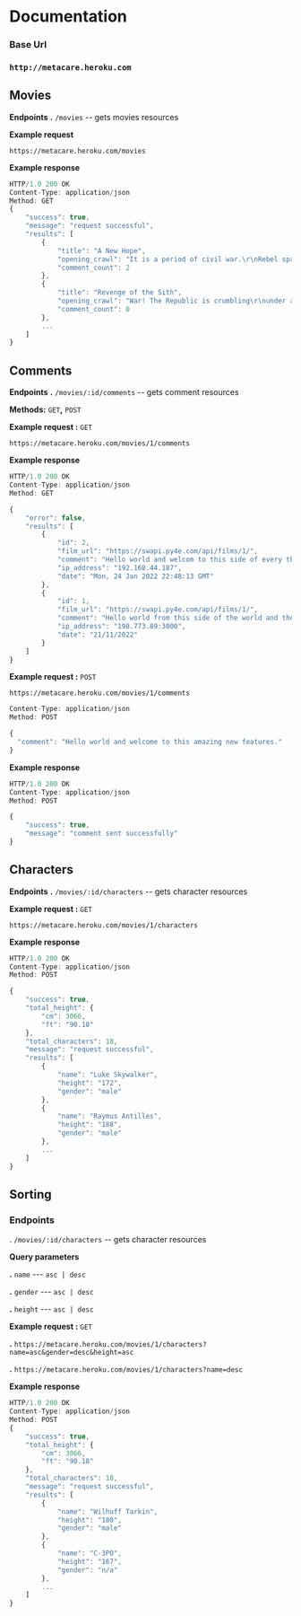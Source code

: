 # Documentation

### Base Url

### [](http://metacare.heroku.com)`http://metacare.heroku.com`

## **Movies**

**Endpoints**
**.** `/movies` \-\- gets movies resources

**Example request**

`https://metacare.heroku.com/movies`

**Example response**

```javascript
HTTP/1.0 200 OK
Content-Type: application/json
Method: GET
{
    "success": true,
    "message": "request successful",
    "results": [
        {
            "title": "A New Hope",
            "opening_crawl": "It is a period of civil war.\r\nRebel spaceships, striking\r\nfrom a hidden base, have won\r\ntheir first victory against\r\nthe evil Galactic Empire.\r\n\r\nDuring the battle, Rebel\r\nspies managed to steal secret\r\nplans to the Empire's\r\nultimate weapon, the DEATH\r\nSTAR, an armored space\r\nstation with enough power\r\nto destroy an entire planet.\r\n\r\nPursued by the Empire's\r\nsinister agents, Princess\r\nLeia races home aboard her\r\nstarship, custodian of the\r\nstolen plans that can save her\r\npeople and restore\r\nfreedom to the galaxy....",
            "comment_count": 2
        },
        {
            "title": "Revenge of the Sith",
            "opening_crawl": "War! The Republic is crumbling\r\nunder attacks by the ruthless\r\nSith Lord, Count Dooku.\r\nThere are heroes on both sides.\r\nEvil is everywhere.\r\n\r\nIn a stunning move, the\r\nfiendish droid leader, General\r\nGrievous, has swept into the\r\nRepublic capital and kidnapped\r\nChancellor Palpatine, leader of\r\nthe Galactic Senate.\r\n\r\nAs the Separatist Droid Army\r\nattempts to flee the besieged\r\ncapital with their valuable\r\nhostage, two Jedi Knights lead a\r\ndesperate mission to rescue the\r\ncaptive Chancellor....",
            "comment_count": 0
        },
        ...
    ]
}
```

## **Comments**

**Endpoints**
**.** `/movies/:id/comments` \-\- gets comment resources

**Methods:** `GET`**,** `POST`

**Example request :** `GET`

`https://metacare.heroku.com/movies/1/comments`

**Example response**

```javascript
HTTP/1.0 200 OK
Content-Type: application/json
Method: GET

{
    "error": false,
    "results": [
        {
            "id": 2,
            "film_url": "https://swapi.py4e.com/api/films/1/",
            "comment": "Hello world and welcom to this side of every thing that is not new anymore in the world of sport.",
            "ip_address": "192.168.44.187",
            "date": "Mon, 24 Jan 2022 22:48:13 GMT"
        },
        {
            "id": 1,
            "film_url": "https://swapi.py4e.com/api/films/1/",
            "comment": "Hello world from this side of the world and the other one that was not here the other day and i was not here to witness the changes that was taking place the other day and the one that you mentioned to me right now and the one that you are so afraid to make mention of that i have forgoten you are the only one that i am they say we are moving fast and we wunt last and where thet are alwassy knew we will make it dfar. nothing at the end o f th day thast my baby i wil show you love.",
            "ip_address": "198.773.89:3000",
            "date": "21/11/2022"
        }
    ]
}
```

**Example request :** `POST` 

`https://metacare.heroku.com/movies/1/comments`

```javascript
Content-Type: application/json
Method: POST

{
  "comment": "Hello world and welcome to this amazing new features."
}
```

**Example response**

```javascript
HTTP/1.0 200 OK
Content-Type: application/json
Method: POST

{
    "success": true,
    "message": "comment sent successfully"
}
```

## **Characters**

**Endpoints**
**.** `/movies/:id/characters` \-\- gets character resources

**Example request :** `GET`

`https://metacare.heroku.com/movies/1/characters`

**Example response**

```javascript
HTTP/1.0 200 OK
Content-Type: application/json
Method: POST

{
    "success": true,
    "total_height": {
        "cm": 3066,
        "ft": "90.18"
    },
    "total_characters": 18,
    "message": "request successful",
    "results": [
        {
            "name": "Luke Skywalker",
            "height": "172",
            "gender": "male"
        },
        {
            "name": "Raymus Antilles",
            "height": "188",
            "gender": "male"
        },
        ...
    ]
}
```

## **Sorting**

### Endpoints

. `/movies/:id/characters` \-\- gets character resources

**Query parameters**

**.** `name` \-\-\- `asc | desc` 

**.** `gender` \-\-\- `asc | desc` 

**.** `height` \-\-\- `asc | desc` 

**Example request :** `GET`

**.** `https://metacare.heroku.com/movies/1/characters?name=asc&gender=desc&height=asc`

**.** `https://metacare.heroku.com/movies/1/characters?name=desc`

**Example response**

```javascript
HTTP/1.0 200 OK
Content-Type: application/json
Method: POST
{
    "success": true,
    "total_height": {
        "cm": 3066,
        "ft": "90.18"
    },
    "total_characters": 18,
    "message": "request successful",
    "results": [
        {
            "name": "Wilhuff Tarkin",
            "height": "180",
            "gender": "male"
        },
        {
            "name": "C-3PO",
            "height": "167",
            "gender": "n/a"
        },
        ...
    ]
}
```